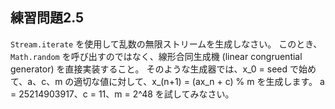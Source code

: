 ## 練習問題2.5

`Stream.iterate` を使用して乱数の無限ストリームを生成しなさい。
このとき、`Math.random` を呼び出すのではなく、線形合同生成機 (linear congruential generator) を直接実装すること。
そのような生成器では、x_0 = seed で始めて、a、c、m の適切な値に対して、x_(n+1) = (ax_n + c) % m を生成します。
a = 25214903917、c = 11、m = 2^48 を試してみなさい。
